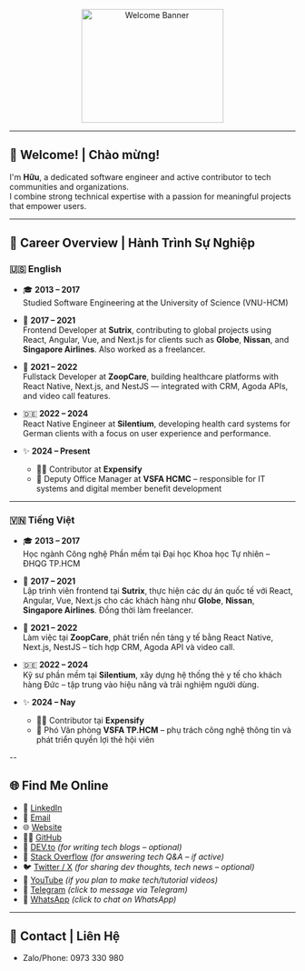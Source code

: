 <p align="center">
  <img src="https://github.com/user-attachments/assets/20867baf-59d6-4f94-9567-be8275f36f6d" alt="Welcome Banner" width="250" height="200" />
</p>

---

## 👋 Welcome! | Chào mừng!

I'm **Hữu**, a dedicated software engineer and active contributor to tech communities and organizations.  
I combine strong technical expertise with a passion for meaningful projects that empower users.

---

## 🚀 Career Overview | Hành Trình Sự Nghiệp

### 🇺🇸 English

- 🎓 **2013 – 2017**  
  Studied Software Engineering at the University of Science (VNU-HCM)

- 💼 **2017 – 2021**  
  Frontend Developer at **Sutrix**, contributing to global projects using React, Angular, Vue, and Next.js for clients such as **Globe**, **Nissan**, and **Singapore Airlines**. Also worked as a freelancer.

- 🏥 **2021 – 2022**  
  Fullstack Developer at **ZoopCare**, building healthcare platforms with React Native, Next.js, and NestJS — integrated with CRM, Agoda APIs, and video call features.

- 🇩🇪 **2022 – 2024**  
  React Native Engineer at **Silentium**, developing health card systems for German clients with a focus on user experience and performance.

- ✨ **2024 – Present**  
  - 🧑‍💻 Contributor at **Expensify**  
  - 🤝 Deputy Office Manager at **VSFA HCMC** – responsible for IT systems and digital member benefit development

---

### 🇻🇳 Tiếng Việt

- 🎓 **2013 – 2017**  
  Học ngành Công nghệ Phần mềm tại Đại học Khoa học Tự nhiên – ĐHQG TP.HCM

- 💼 **2017 – 2021**  
  Lập trình viên frontend tại **Sutrix**, thực hiện các dự án quốc tế với React, Angular, Vue, Next.js cho các khách hàng như **Globe**, **Nissan**, **Singapore Airlines**. Đồng thời làm freelancer.

- 🏥 **2021 – 2022**  
  Làm việc tại **ZoopCare**, phát triển nền tảng y tế bằng React Native, Next.js, NestJS – tích hợp CRM, Agoda API và video call.

- 🇩🇪 **2022 – 2024**  
  Kỹ sư phần mềm tại **Silentium**, xây dựng hệ thống thẻ y tế cho khách hàng Đức – tập trung vào hiệu năng và trải nghiệm người dùng.

- ✨ **2024 – Nay**  
  - 🧑‍💻 Contributor tại **Expensify**  
  - 🤝 Phó Văn phòng **VSFA TP.HCM** – phụ trách công nghệ thông tin và phát triển quyền lợi thẻ hội viên

--

## 🌐 Find Me Online

- 💼 [LinkedIn](https://www.linkedin.com/in/thanh-h%E1%BB%AFu-l%C3%AA-070098180/)  
- 📧 [Email](mailto:contact@huutech.com)  
- 🌐 [Website](https://huutech.com)  
- 🧑‍💻 [GitHub](https://github.com/huutech)  
- 📝 [DEV.to](https://dev.to/huutech) *(for writing tech blogs – optional)*
- 🧠 [Stack Overflow](https://stackoverflow.com/users/6316626) *(for answering tech Q&A – if active)*
- 🐦 [Twitter / X](https://x.com/ThanhHuL3) *(for sharing dev thoughts, tech news – optional)*
- 🎥 [YouTube](https://www.youtube.com/@huutech) *(if you plan to make tech/tutorial videos)*
- 💬 [Telegram](https://t.me/+84973330980) *(click to message via Telegram)*
- 📱 [WhatsApp](https://wa.me/84973330980) *(click to chat on WhatsApp)*

---

## 📱 Contact | Liên Hệ

- Zalo/Phone: 0973 330 980

